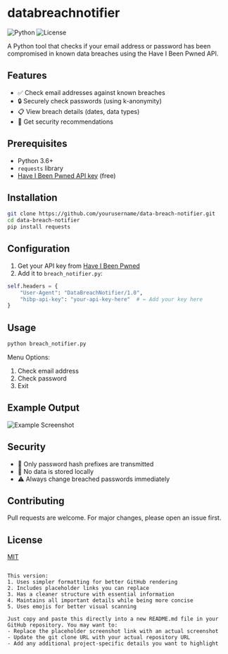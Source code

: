 # databreachnotifier
![Python](https://img.shields.io/badge/python-3.6%2B-blue)
![License](https://img.shields.io/badge/license-MIT-green)

A Python tool that checks if your email address or password has been compromised in known data breaches using the Have I Been Pwned API.

## Features

- ✅ Check email addresses against known breaches
- 🔒 Securely check passwords (using k-anonymity)
- 📋 View breach details (dates, data types)
- 🔔 Get security recommendations

## Prerequisites

- Python 3.6+
- `requests` library
- [Have I Been Pwned API key](https://haveibeenpwned.com/API/Key) (free)

## Installation

```bash
git clone https://github.com/yourusername/data-breach-notifier.git
cd data-breach-notifier
pip install requests
```

## Configuration

1. Get your API key from [Have I Been Pwned](https://haveibeenpwned.com/API/Key)
2. Add it to `breach_notifier.py`:

```python
self.headers = {
    "User-Agent": "DataBreachNotifier/1.0",
    "hibp-api-key": "your-api-key-here"  # ← Add your key here
}
```

## Usage

```bash
python breach_notifier.py
```

Menu Options:
1. Check email address
2. Check password
3. Exit

## Example Output

![Example Screenshot](https://via.placeholder.com/600x400?text=Example+Output+Screenshot)

## Security

- 🔐 Only password hash prefixes are transmitted
- 📧 No data is stored locally
- ⚠️ Always change breached passwords immediately

## Contributing

Pull requests are welcome. For major changes, please open an issue first.

## License

[MIT](LICENSE)
```

This version:
1. Uses simpler formatting for better GitHub rendering
2. Includes placeholder links you can replace
3. Has a cleaner structure with essential information
4. Maintains all important details while being more concise
5. Uses emojis for better visual scanning

Just copy and paste this directly into a new README.md file in your GitHub repository. You may want to:
- Replace the placeholder screenshot link with an actual screenshot
- Update the git clone URL with your actual repository URL
- Add any additional project-specific details you want to highlight
